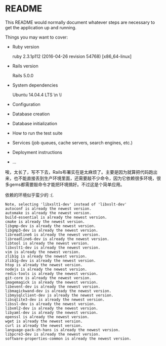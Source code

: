 # README

This README would normally document whatever steps are necessary to get the
application up and running.

Things you may want to cover:

* Ruby version

    ruby 2.3.1p112 (2016-04-26 revision 54768) [x86_64-linux]

* Rails version

    Rails 5.0.0

* System dependencies

    Ubuntu 14.04.4 LTS \n \l

* Configuration


* Database creation

* Database initialization

* How to run the test suite

* Services (job queues, cache servers, search engines, etc.)

* Deployment instructions

* ...


唉，太长了，写不下去，Rails布署实在是太麻烦了。主要是因为就算把代码跑出来，也不能直接丢到生产环境里面，还需要敲不少命令，因为它依赖很多环境，很多gems都需要敲命令才能把环境搞好。不过这是个简单应用。


依赖的环境似乎蛮少的 :(.

```
Note, selecting 'libxslt1-dev' instead of 'libxslt-dev'
autoconf is already the newest version.
automake is already the newest version.
build-essential is already the newest version.
cmake is already the newest version.
libgmp-dev is already the newest version.
libgmp3-dev is already the newest version.
libreadline6 is already the newest version.
libreadline6-dev is already the newest version.
libtool is already the newest version.
libxslt1-dev is already the newest version.
vim is already the newest version.
zlib1g is already the newest version.
zlib1g-dev is already the newest version.
htop is already the newest version.
nodejs is already the newest version.
redis-tools is already the newest version.
git-core is already the newest version.
imagemagick is already the newest version.
libevent-dev is already the newest version.
libmagickwand-dev is already the newest version.
libmysqlclient-dev is already the newest version.
libsqlite3-dev is already the newest version.
libssl-dev is already the newest version.
libxml2-dev is already the newest version.
libyaml-dev is already the newest version.
openssl is already the newest version.
wget is already the newest version.
curl is already the newest version.
language-pack-zh-hans is already the newest version.
libpcre3-dev is already the newest version.
software-properties-common is already the newest version.
```

